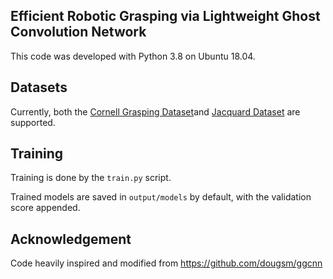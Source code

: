 ## Efficient Robotic Grasping via Lightweight Ghost Convolution Network

This code was developed with Python 3.8 on Ubuntu 18.04. 

## Datasets

Currently, both the [Cornell Grasping Dataset](http://pr.cs.cornell.edu/grasping/rect_data/data.php)and
[Jacquard Dataset](https://jacquard.liris.cnrs.fr/) are supported.

## Training

Training is done by the `train.py` script.  

Trained models are saved in `output/models` by default, with the validation score appended.

## Acknowledgement

Code heavily inspired and modified from https://github.com/dougsm/ggcnn

